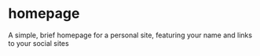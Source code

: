 # homepage
A simple, brief homepage for a personal site, featuring your name and links to your social sites
